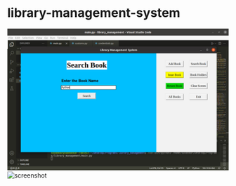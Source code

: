 # library-management-system
![screenshot](https://github.com/HISSEN2/library-management-system/blob/main/sample_1.jpg)
![screenshot]()


